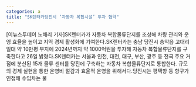 ```yaml
---
categories: a
title: "SK렌터카당진시 ‘자동차 복합시설’ 투자 협약"
---
```

[이뉴스투데이 노해리 기자]SK렌터카가 자동차 복합물류단지를 조성해 차량 관리와 운영 효율을 높이고 지역 경제 활성화에 기여한다.SK렌터카는 충남 당진시 송악읍 고대리 일대 약 10만평 부지에 2024년까지 약 1000억원을 투자해 자동차 복합물류단지를 구축한다고 26일 밝혔다.SK렌터카는 서울과 인천, 대전, 대구, 부산, 광주 등 전국 주요 거점에 분산된 15개 물류 센터를 당진에 구축하는 자동차 복합물류단지로 통합한다. 규모의 경제 실현을 통한 운영비 절감과 효율적 운영을 위해서다.당진시는 평택항 등 항구가 인접해 수입차는 물